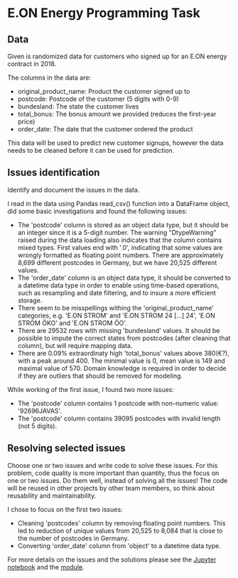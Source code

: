 # E.ON Energy Programming Task

## Data

Given is randomized data for customers who signed up for an E.ON energy contract in 2018.

The columns in the data are:
* original_product_name: Product the customer signed up to
* postcode: Postcode of the customer (5 digits with 0-9)
* bundesland: The state the customer lives
* total_bonus: The bonus amount we provided (reduces the first-year price)
* order_date: The date that the customer ordered the product

 This data will be used to predict new customer signups, however the data needs to be cleaned before it can be used for prediction.

## Issues identification

Identify and document the issues in the data.

I read in the data using Pandas read_csv() function into a DataFrame object, did some basic investigations and found the following issues:

* The 'postcode' column is stored as an object data type, but it should be an integer since it is a 5-digit number. The warning "DtypeWarning" raised during the data loading also indicates that the column contains mixed types. First values end with '.0', indicating that some values are wrongly formatted as floating point numbers. There are approximately 8,699 different postcodes in Germany, but we have 20,525 different values.
* The 'order_date' column is an object data type, it should be converted to a datetime data type in order to enable using time-based operations, such as resampling and date filtering, and to insure a more efficient storage.
* There seem to be misspellings withing the 'original_product_name' categories, e.g. 'E.ON STROM' and 'E.ON STROM 24 [...] 24', 'E.ON STROM ÖKO' and 'E.ON STROM ÖO'.
* There are 29532 rows with missing 'bundesland' values. It should be possible to impute the correct states from postcodes (after cleaning that column), but will require mapping data.
* There are 0.09% extraordinaty high 'total_bonus' values above 380(€?), with a peak around 400. The minimal value is 0, mean value is 149 and maximal value of 570. Domain knowledge is required in order to decide if they are outliers that should be removed for modeling.

While working of the first issue, I found two more issues:

* The 'postcode' column contains 1 postcode with non-numeric value: '92696JAVAS'.
* The 'postcode' column contains 39095 postcodes with invalid length (not 5 digits).

## Resolving selected issues

Choose one or two issues and write code to solve these issues.
For this problem, code quality is more important than quantity, thus the focus on one or two issues. Do them well, instead of solving all the issues!
The code will be reused in other projects by other team members, so think about reusability and maintainability.

I chose to focus on the first two issues:
* Cleaning 'postcodes' column by removing floating point numbers. This led to reduction of unique values from 20,525 to 8,084 that is close to the number of postcodes in Germany.
* Converting 'order_date' column from 'object' to a datetime data type.

For more details on the issues and the solutions please see the [Jupyter notebook](code/data_cleaning.ipynb) and the [module](code/preprocessing.py).